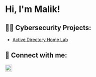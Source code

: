 <h1>Hi, I'm Malik! </h1>

<h2>👨‍💻 Cybersecurity Projects:</h2>

  - [Active Directory Home Lab](https://github.com/mtarazi/LABURL)



<h2> 🤳 Connect with me:</h2>


[<img align="left" alt="JoshMadakor | LinkedIn" width="22px" src="https://cdn.jsdelivr.net/npm/simple-icons@v3/icons/linkedin.svg" />][linkedin]



[linkedin]: https://linkedin.com/in/malik-tarazi


